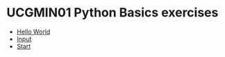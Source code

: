 # UCGMIN01 Python Basics exercises

- [Hello World](https://colab.research.google.com/github/vnannen/ucgmin01/blob/main/hello-world.py)
- [Input](https://colab.research.google.com/github/vnannen/ucgmin01/blob/main/input.py)
- [Start](https://colab.research.google.com/github/vnannen/ucgmin01/blob/main/start.ipynb)